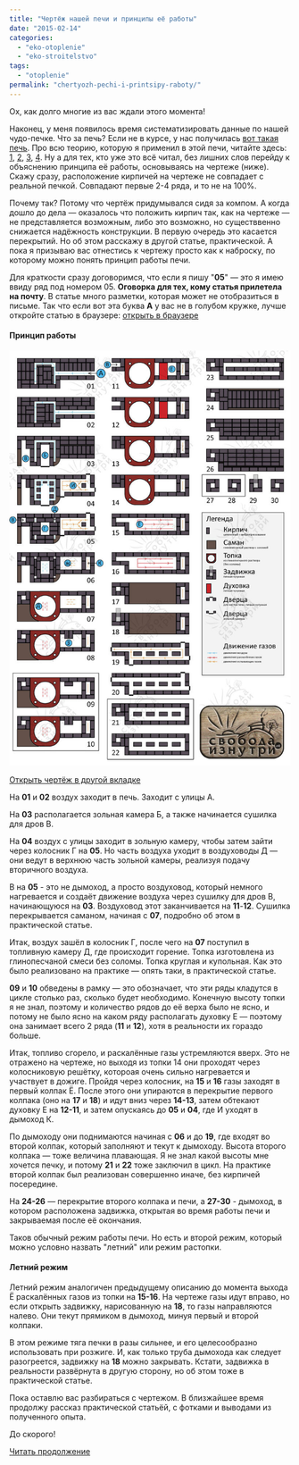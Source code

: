 ```yaml
---
title: "Чертёж нашей печи и принципы её работы"
date: "2015-02-14"
categories: 
  - "eko-otoplenie"
  - "eko-stroitelstvo"
tags: 
  - "otoplenie"
permalink: "chertyozh-pechi-i-printsipy-raboty/"
---
```


Ох, как долго многие из вас ждали этого момента!

Наконец, у меня появилось время систематизировать данные по нашей чудо-печке. Что за печь? Если не в курсе, у нас получилась [вот такая печь](http://svobodaiznutri.ru/sohataya-chudo-pech/ "Сохатая чудо-печь"). Про всю теорию, которую я применил в этой печи, читайте здесь: [1](http://svobodaiznutri.ru/otoplenie-pechi-gollandki-i-russkie/ "Отопление. Печи. Голландки и русские"), [2](http://svobodaiznutri.ru/otoplenie-pechi-kolpakovye-i-dvuhkolpakovye/ "Отопление. Печи. Колпаковые и двухколпаковые"), [3](http://svobodaiznutri.ru/raketnye-pechi-i-verhniy-rozjig/ "Отопление. Печи. Ракетные печи и верхний розжиг"), [4](http://svobodaiznutri.ru/otoplenie-pechi-vneshniy-pritok-i-vtorichniy-vozduh/ "Отопление. Печи. Внешний приток и вторичный воздух"). Ну а для тех, кто уже это всё читал, без лишних слов перейду к объяснению принципа её работы, основываясь на чертеже (ниже). Скажу сразу, расположение кирпичей на чертеже не совпадает с реальной печкой. Совпадают первые 2-4 ряда, и то не на 100%.

Почему так? Потому что чертёж придумывался сидя за компом. А когда дошло до дела — оказалось что положить кирпич так, как на чертеже — не представляется возможным, либо это возможно, но существвенно снижается надёжность конструкции. В первую очередь это касается перекрытий. Но об этом расскажу в другой статье, практической. А пока я призываю вас отнестись к чертежу просто как к наброску, по которому можно понять принцип работы печи.

Для краткости сразу договоримся, что если я пишу "**05**" — это я имею ввиду ряд под номером 05. **Оговорка для тех, кому статья прилетела на почту**. В статье много разметки, которая может не отобразиться в письме. Так что если вот эта буква **А** у вас не в голубом кружке, лучше откройте статью в браузере: [открыть в браузере](http://svobodaiznutri.ru/chertyozh-pechi-i-printsipy-raboty/)

#### Принцип работы

![Наша чудо-печь](images/Печка-2014-2.jpg)

[Открыть чертёж в другой вкладке](http://svobodaiznutri.ru/wp-content/uploads/Печка-2014-2.jpg)

На **01** и **02** воздух заходит в печь. Заходит с улицы А.

На **03** располагается зольная камера Б, а также начинается сушилка для дров В.

На **04** воздух с улицы заходит в зольную камеру, чтобы затем зайти через колосник Г на **05**. Но часть воздуха уходит в воздуховоды Д — они ведут в верхнюю часть зольной камеры, реализуя подачу вторичного воздуха.

В на **05** - это не дымоход, а просто воздуховод, который немного нагревается и создаёт движение воздуха через сушилку для дров В, начинающуюся на **03**. Воздуховод этот заканчивается на **11**\-**12**. Сушилка перекрывается саманом, начиная с **07**, подробно об этом в практической статье.

Итак, воздух зашёл в колосник Г, после чего на **07** поступил в топливную камеру Д, где происходит горение. Топка изготовлена из глинопесчаной смеси без соломы. Топка круглая и купольная. Как это было реализовано на практике — опять таки, в практической статье.

**09** и **10** обведены в рамку — это обозначает, что эти ряды кладутся в цикле столько раз, сколько будет необходимо. Конечную высоту топки я не знал, поэтому и количество рядов до её верха было не ясно, и потому не было ясно на каком ряду располагать духовку Е — поэтому она занимает всего 2 ряда (**11** и **12**), хотя в реальности их гораздо больше.

Итак, топливо сгорело, и раскалённые газы устремляются вверх. Это не отражено на чертеже, но выходя из топки 14 они проходят через колосниковую решётку, котороая очень сильно нагревается и участвует в дожиге. Пройдя через колосник, на **15** и **16** газы заходят в первый колпак Ё. После этого они упираются в перекрытие первого колпака (оно на **17** и **18**) и идут вниз через **14-13**, затем обтекают духовку Е на **12-11**, и затем опускаясь до **05** и **04**, где И уходят в дымоход К.

По дымоходу они поднимаются начиная с **06** и до **19**, где входят во второй колпак, который заполняют и текут к дымоходу. Высота второго колпака — тоже величина плавающая. Я не знал какой высоты мне хочется печку, и потому **21** и **22** тоже заключил в цикл. На практике второй колпак был реализован совершенно иначе, без кирпичей посередине.

На **24-26** — перекрытие второго колпака и печи, а **27-30** - дымоход, в котором расположена задвижка, открытая во время работы печи и закрываемая после её окончания.

Таков обычный режим работы печи. Но есть и второй режим, который можно условно назвать "летний" или режим растопки.

#### Летний режим

Летний режим аналогичен предыдущему описанию до момента выхода Ё раскалённых газов из топки на **15-16**. На чертеже газы идут вправо, но если открыть задвижку, нарисованную на **18**, то газы направляются налево. Они текут прямиком в дымоход, минуя первый и второй колпаки.

В этом режиме тяга печки в разы сильнее, и его целесообразно использовать при розжиге. И, как только труба дымохода как следует разогреется, задвижку на **18** можно закрывать. Кстати, задвижка в реальности развёрнута в другую сторону, но об этом тоже в практической статье.

Пока оставлю вас разбираться с чертежом. В близжайшее время продолжу рассказ практической статьёй, с фотками и выводами из полученного опыта.

До скорого!

[Читать продолжение](http://svobodaiznutri.ru/kak-sdelat-chudo-pech-1-podgotovka/ "Как сделать чудо-печь. Часть 1: Подготовка")
